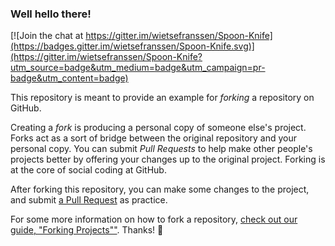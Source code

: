 ### Well hello there!

[![Join the chat at https://gitter.im/wietsefranssen/Spoon-Knife](https://badges.gitter.im/wietsefranssen/Spoon-Knife.svg)](https://gitter.im/wietsefranssen/Spoon-Knife?utm_source=badge&utm_medium=badge&utm_campaign=pr-badge&utm_content=badge)

This repository is meant to provide an example for *forking* a repository on GitHub.

Creating a *fork* is producing a personal copy of someone else's project. Forks act as a sort of bridge between the original repository and your personal copy. You can submit *Pull Requests* to help make other people's projects better by offering your changes up to the original project. Forking is at the core of social coding at GitHub.

After forking this repository, you can make some changes to the project, and submit [a Pull Request](https://github.com/octocat/Spoon-Knife/pulls) as practice.

For some more information on how to fork a repository, [check out our guide, "Forking Projects""](http://guides.github.com/overviews/forking/). Thanks! :sparkling_heart:
